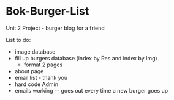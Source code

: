 # Bok-Burger-List
Unit 2 Project - burger blog for a friend

List to do:
- image database
- fill up burgers database (index by Res and index by Img)
  - format 2 pages
- about page
- email list - thank you
- hard code Admin
- emails working -- goes out every time a new burger goes up

